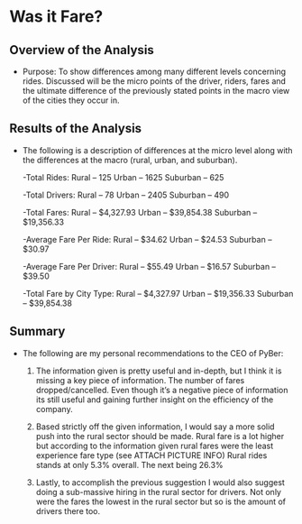 # Was it Fare?

## Overview of the Analysis

-	Purpose: To show differences among many different levels concerning rides.  Discussed will be the micro points of the driver, riders, fares and the ultimate difference of the previously stated points in the macro view of the cities they occur in. 

## Results of the Analysis

-	The following is a description of differences at the micro level along with the differences at the macro (rural, urban, and suburban). 

    -Total Rides:
      	Rural – 125
      	Urban – 1625
      	Suburban – 625

    -Total Drivers:
      	Rural – 78
      	Urban – 2405
      	Suburban – 490

    -Total Fares:
        Rural – $4,327.93
      	Urban – $39,854.38
    	  Suburban – $19,356.33

    -Average Fare Per Ride:
      	Rural – $34.62
      	Urban – $24.53
      	Suburban – $30.97

    -Average Fare Per Driver:
      	Rural – $55.49
    	  Urban – $16.57
    	  Suburban – $39.50

    -Total Fare by City Type:
      	Rural – $4,327.97
      	Urban – $19,356.33
      	Suburban – $39,854.38

## Summary

-	The following are my personal recommendations to the CEO of PyBer:	
    
    1.	The information given is pretty useful and in-depth, but I think it is missing a key piece of information.  The number of fares dropped/cancelled.  Even though it’s a           negative piece of information its still useful and gaining further insight on the efficiency of the company.  
    
    2.	Based strictly off the given information, I would say a more solid push into the rural sector should be made.  Rural fare is a lot higher but according to the                   information given rural fares were the least experience fare type (see ATTACH PICTURE INFO) Rural rides stands at only 5.3% overall. The next being 26.3%

    3.	Lastly, to accomplish the previous suggestion I would also suggest doing a sub-massive hiring in the rural sector for drivers.  Not only were the fares the lowest in the         rural sector but so is the amount of drivers there too. 
